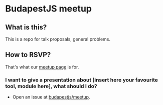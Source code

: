 # BudapestJS meetup

## What is this?

This is a repo for talk proposals, general problems.

## How to RSVP?

That's what our [meetup page](http://www.meetup.com/budapest-js/) is for.

### I want to give a presentation about [insert here your favourite tool, module here], what should I do?

- Open an issue at [budapestjs/meetup](https://github.com/budapestjs/meetup/issues/new).
